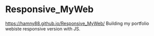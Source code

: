 # Responsive_MyWeb
https://hamny88.github.io/Responsive_MyWeb/
Building my portfolio webiste responsive version with JS.
